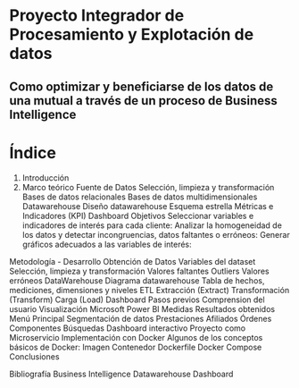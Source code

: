 # Proyecto Integrador de Procesamiento y Explotación de datos 
 
## Como optimizar y beneficiarse de los datos de una mutual a través de un proceso de Business Intelligence

# Índice
1. Introducción
2. Marco teórico
 Fuente de Datos
 Selección, limpieza y transformación
 Bases de datos relacionales
 Bases de datos multidimensionales
 Datawarehouse
  Diseño datawarehouse
  Esquema estrella
 Métricas e Indicadores (KPI)
 Dashboard
 Objetivos
  Seleccionar variables e indicadores de interés para cada cliente:
  Analizar la homogeneidad de los datos y detectar incongruencias, datos faltantes o erróneos:
  Generar gráficos adecuados a las variables de interés:

Metodología - Desarrollo
 Obtención de Datos
  Variables del dataset
 Selección, limpieza y transformación
  Valores faltantes
  Outliers
  Valores erróneos
 DataWarehouse
  Diagrama datawarehouse
  Tabla de hechos, mediciones, dimensiones y niveles
 ETL
  Extracción (Extract)
  Transformación (Transform)
  Carga (Load)
 Dashboard
  Pasos previos
   Comprension del usuario
   Visualización
 Microsoft Power BI
 Medidas
 Resultados obtenidos
  Menú Principal
  Segmentación de datos
  Prestaciones
  Afiliados
  Órdenes
  Componentes
  Búsquedas
 Dashboard interactivo
Proyecto como Microservicio
 Implementación con Docker
 Algunos de los conceptos básicos de Docker:
  Imagen
  Contenedor
  Dockerfile
  Docker Compose
Conclusiones

Bibliografía
 Business Intelligence
 Datawarehouse
 Dashboard
